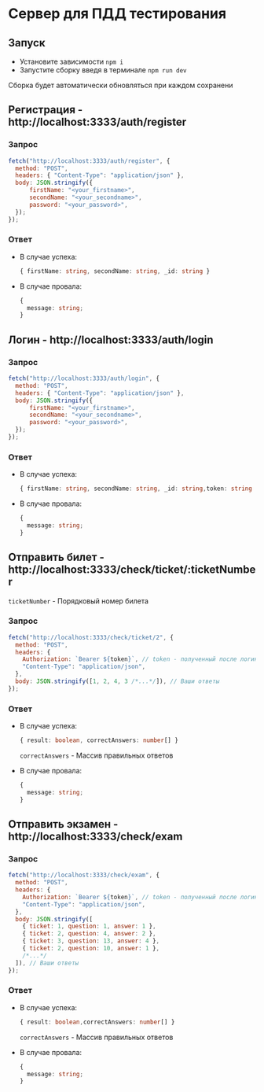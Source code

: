# Сервер для ПДД тестирования

## Запуск

- Установите зависимости `npm i`
- Запустите сборку введя в терминале `npm run dev`

Сборка будет автоматически обновляться при каждом сохранени

## Регистрация - http://localhost:3333/auth/register

### Запрос

```javascript
fetch("http://localhost:3333/auth/register", {
  method: "POST",
  headers: { "Content-Type": "application/json" },
  body: JSON.stringify({
	  firstName: "<your_firstname>",
	  secondName: "<your_secondname>",
	  password: "<your_password>",
  });
});
```

### Ответ

- В случае успеха:

  ```typescript
  { firstName: string, secondName: string, _id: string }
  ```

- В случае провала:

  ```typescript
  {
    message: string;
  }
  ```

## Логин - http://localhost:3333/auth/login

### Запрос

```javascript
fetch("http://localhost:3333/auth/login", {
  method: "POST",
  headers: { "Content-Type": "application/json" },
  body: JSON.stringify({
	  firstName: "<your_firstname>",
	  secondName: "<your_secondname>",
	  password: "<your_password>",
  });
});
```

### Ответ

- В случае успеха:

  ```typescript
  { firstName: string, secondName: string, _id: string,token: string }
  ```

- В случае провала:

  ```typescript
  {
    message: string;
  }
  ```

## Отправить билет - http://localhost:3333/check/ticket/:ticketNumber

`ticketNumber` - Порядковый номер билета

### Запрос

```javascript
fetch("http://localhost:3333/check/ticket/2", {
  method: "POST",
  headers: {
    Authorization: `Bearer ${token}`, // token - полученный после логина
    "Content-Type": "application/json",
  },
  body: JSON.stringify([1, 2, 4, 3 /*...*/]), // Ваши ответы
});
```

### Ответ

- В случае успеха:

  ```typescript
  { result: boolean, correctAnswers: number[] }
  ```

  `correctAnswers` - Массив правильных ответов

- В случае провала:

  ```typescript
  {
    message: string;
  }
  ```

## Отправить экзамен - http://localhost:3333/check/exam

### Запрос

```javascript
fetch("http://localhost:3333/check/exam", {
  method: "POST",
  headers: {
    Authorization: `Bearer ${token}`, // token - полученный после логина
    "Content-Type": "application/json",
  },
  body: JSON.stringify([
    { ticket: 1, question: 1, answer: 1 },
    { ticket: 2, question: 4, answer: 2 },
    { ticket: 3, question: 13, answer: 4 },
    { ticket: 2, question: 10, answer: 1 },
    /*...*/
  ]), // Ваши ответы
});
```

### Ответ

- В случае успеха:

  ```typescript
  { result: boolean,correctAnswers: number[] }
  ```

  `correctAnswers` - Массив правильных ответов

- В случае провала:

  ```typescript
  {
    message: string;
  }
  ```
